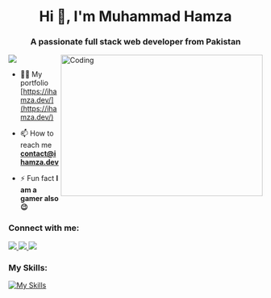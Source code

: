 <h1 align="center">Hi 👋, I'm Muhammad Hamza</h1>
<h3 align="center">A passionate full stack web developer from Pakistan</h3>
<img align="right" alt="Coding" width="400" height="280" src="https://mir-s3-cdn-cf.behance.net/project_modules/max_1200/06f21a161921919.63cd7887d0a70.gif">

[![](https://visitcount.itsvg.in/api?id=Hamzi-SE&icon=5&color=1)](https://visitcount.itsvg.in)

- 👨‍💻 My portfolio [https://ihamza.dev/](https://ihamza.dev/)

- 📫 How to reach me **contact@ihamza.dev**

- ⚡ Fun fact **I am a gamer also 😉**

<h3 align="left">Connect with me:</h3>

<p align="left">
  <a href="https://twitter.com/Hamzii_SE">
    <img src="https://skillicons.dev/icons?i=twitter" />
  </a>
  <a href="https://www.linkedin.com/in/hamzi-se/">
    <img src="https://skillicons.dev/icons?i=linkedin" />
  </a>
  <a href="https://www.instagram.com/hamza._.se/">
    <img src="https://skillicons.dev/icons?i=instagram" />
  </a>
</p>

<h3 align="left">My Skills:</h3>

[![My Skills](https://skillicons.dev/icons?i=appwrite,aws,babel,bash,bootstrap,cpp,css,docker,express,figma,firebase,gcp,git,graphql,heroku,html,ai,java,js,jest,linux,materialui,mongodb,mysql,netlify,nextjs,nginx,nodejs,nestjs,ps,postman,prisma,py,react,redux,redis,regex,sass,tailwind,threejs,ts,vercel,vite,webpack,wordpress)](#)
